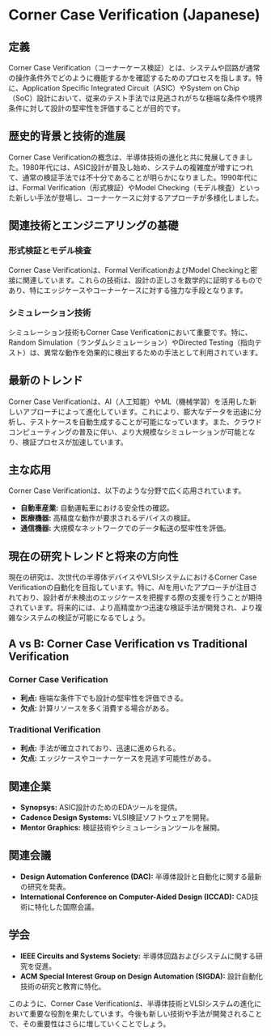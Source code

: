 # Corner Case Verification (Japanese)

## 定義

Corner Case Verification（コーナーケース検証）とは、システムや回路が通常の操作条件外でどのように機能するかを確認するためのプロセスを指します。特に、Application Specific Integrated Circuit（ASIC）やSystem on Chip（SoC）設計において、従来のテスト手法では見逃されがちな極端な条件や境界条件に対して設計の堅牢性を評価することが目的です。

## 歴史的背景と技術的進展

Corner Case Verificationの概念は、半導体技術の進化と共に発展してきました。1980年代には、ASIC設計が普及し始め、システムの複雑度が増すにつれて、通常の検証手法では不十分であることが明らかになりました。1990年代には、Formal Verification（形式検証）やModel Checking（モデル検査）といった新しい手法が登場し、コーナーケースに対するアプローチが多様化しました。

## 関連技術とエンジニアリングの基礎

### 形式検証とモデル検査

Corner Case Verificationは、Formal VerificationおよびModel Checkingと密接に関連しています。これらの技術は、設計の正しさを数学的に証明するものであり、特にエッジケースやコーナーケースに対する強力な手段となります。

### シミュレーション技術

シミュレーション技術もCorner Case Verificationにおいて重要です。特に、Random Simulation（ランダムシミュレーション）やDirected Testing（指向テスト）は、異常な動作を効果的に検出するための手法として利用されています。

## 最新のトレンド

Corner Case Verificationは、AI（人工知能）やML（機械学習）を活用した新しいアプローチによって進化しています。これにより、膨大なデータを迅速に分析し、テストケースを自動生成することが可能になっています。また、クラウドコンピューティングの普及に伴い、より大規模なシミュレーションが可能となり、検証プロセスが加速しています。

## 主な応用

Corner Case Verificationは、以下のような分野で広く応用されています。

- **自動車産業:** 自動運転車における安全性の確認。
- **医療機器:** 高精度な動作が要求されるデバイスの検証。
- **通信機器:** 大規模なネットワークでのデータ転送の堅牢性を評価。

## 現在の研究トレンドと将来の方向性

現在の研究は、次世代の半導体デバイスやVLSIシステムにおけるCorner Case Verificationの自動化を目指しています。特に、AIを用いたアプローチが注目されており、設計者が未検出のエッジケースを把握する際の支援を行うことが期待されています。将来的には、より高精度かつ迅速な検証手法が開発され、より複雑なシステムの検証が可能になるでしょう。

## A vs B: Corner Case Verification vs Traditional Verification

### Corner Case Verification

- **利点:** 極端な条件下でも設計の堅牢性を評価できる。
- **欠点:** 計算リソースを多く消費する場合がある。

### Traditional Verification

- **利点:** 手法が確立されており、迅速に進められる。
- **欠点:** エッジケースやコーナーケースを見逃す可能性がある。

## 関連企業

- **Synopsys:** ASIC設計のためのEDAツールを提供。
- **Cadence Design Systems:** VLSI検証ソフトウェアを開発。
- **Mentor Graphics:** 検証技術やシミュレーションツールを展開。

## 関連会議

- **Design Automation Conference (DAC):** 半導体設計と自動化に関する最新の研究を発表。
- **International Conference on Computer-Aided Design (ICCAD):** CAD技術に特化した国際会議。

## 学会

- **IEEE Circuits and Systems Society:** 半導体回路およびシステムに関する研究を促進。
- **ACM Special Interest Group on Design Automation (SIGDA):** 設計自動化技術の研究と教育に特化。

このように、Corner Case Verificationは、半導体技術とVLSIシステムの進化において重要な役割を果たしています。今後も新しい技術や手法が開発されることで、その重要性はさらに増していくことでしょう。